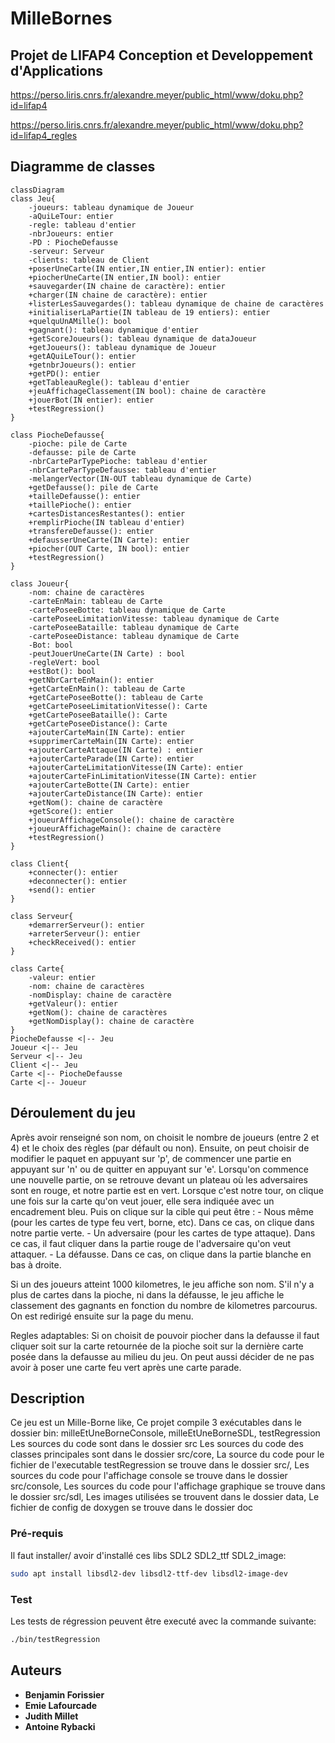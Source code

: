 # MilleBornes

## Projet de LIFAP4 Conception et Developpement d'Applications

<https://perso.liris.cnrs.fr/alexandre.meyer/public_html/www/doku.php?id=lifap4>

<https://perso.liris.cnrs.fr/alexandre.meyer/public_html/www/doku.php?id=lifap4_regles>

## Diagramme de classes

```mermaid
classDiagram
class Jeu{
    -joueurs: tableau dynamique de Joueur
    -aQuiLeTour: entier
    -regle: tableau d'entier
    -nbrJoueurs: entier
    -PD : PiocheDefausse
    -serveur: Serveur
    -clients: tableau de Client
    +poserUneCarte(IN entier,IN entier,IN entier): entier
    +piocherUneCarte(IN entier,IN bool): entier
    +sauvegarder(IN chaine de caractère): entier
    +charger(IN chaine de caractère): entier
    +listerLesSauvegardes(): tableau dynamique de chaine de caractères
    +initialiserLaPartie(IN tableau de 19 entiers): entier
    +quelquUnAMille(): bool
    +gagnant(): tableau dynamique d'entier
    +getScoreJoueurs(): tableau dynamique de dataJoueur
    +getJoueurs(): tableau dynamique de Joueur
    +getAQuiLeTour(): entier
    +getnbrJoueurs(): entier
    +getPD(): entier
    +getTableauRegle(): tableau d'entier
    +jeuAffichageClassement(IN bool): chaine de caractère
    +jouerBot(IN entier): entier
    +testRegression()
}

class PiocheDefausse{
    -pioche: pile de Carte
    -defausse: pile de Carte
    -nbrCarteParTypePioche: tableau d'entier
    -nbrCarteParTypeDefausse: tableau d'entier
    -melangerVector(IN-OUT tableau dynamique de Carte)
    +getDefausse(): pile de Carte
    +tailleDefausse(): entier
    +taillePioche(): entier
    +cartesDistancesRestantes(): entier
    +remplirPioche(IN tableau d'entier)
    +transfereDefausse(): entier
    +defausserUneCarte(IN Carte): entier
    +piocher(OUT Carte, IN bool): entier
    +testRegression()
}

class Joueur{
    -nom: chaine de caractères
    -carteEnMain: tableau de Carte
    -cartePoseeBotte: tableau dynamique de Carte
    -cartePoseeLimitationVitesse: tableau dynamique de Carte
    -cartePoseeBataille: tableau dynamique de Carte
    -cartePoseeDistance: tableau dynamique de Carte
    -Bot: bool
    -peutJouerUneCarte(IN Carte) : bool
    -regleVert: bool
    +estBot(): bool
    +getNbrCarteEnMain(): entier
    +getCarteEnMain(): tableau de Carte
    +getCartePoseeBotte(): tableau de Carte
    +getCartePoseeLimitationVitesse(): Carte
    +getCartePoseeBataille(): Carte
    +getCartePoseeDistance(): Carte
    +ajouterCarteMain(IN Carte): entier
    +supprimerCarteMain(IN Carte): entier
    +ajouterCarteAttaque(IN Carte) : entier
    +ajouterCarteParade(IN Carte): entier
    +ajouterCarteLimitationVitesse(IN Carte): entier
    +ajouterCarteFinLimitationVitesse(IN Carte): entier
    +ajouterCarteBotte(IN Carte): entier
    +ajouterCarteDistance(IN Carte): entier
    +getNom(): chaine de caractère
    +getScore(): entier
    +joueurAffichageConsole(): chaine de caractère
    +joueurAffichageMain(): chaine de caractère
    +testRegression()
}

class Client{
    +connecter(): entier
    +deconnecter(): entier
    +send(): entier
}

class Serveur{
    +demarrerServeur(): entier
    +arreterServeur(): entier
    +checkReceived(): entier
}

class Carte{
    -valeur: entier
    -nom: chaine de caractères
    -nomDisplay: chaine de caractère
    +getValeur(): entier
    +getNom(): chaine de caractères
    +getNomDisplay(): chaine de caractère
}
PiocheDefausse <|-- Jeu
Joueur <|-- Jeu
Serveur <|-- Jeu
Client <|-- Jeu
Carte <|-- PiocheDefausse
Carte <|-- Joueur

```
## Déroulement du jeu

Après avoir renseigné son nom, on choisit le nombre de joueurs (entre 2 et 4) et le choix des règles (par défault ou non). Ensuite, on peut choisir de modifier le paquet en appuyant sur 'p', de commencer une partie en appuyant sur 'n' ou de quitter en appuyant sur 'e'.
Lorsqu'on commence une nouvelle partie, on se retrouve devant un plateau où les adversaires sont en rouge, et notre partie est en vert.
Lorsque c'est notre tour, on clique une fois sur la carte qu'on veut jouer, elle sera indiquée avec un encadrement bleu. 
Puis on clique sur la cible qui peut être :
    - Nous même (pour les cartes de type feu vert, borne, etc). Dans ce cas, on clique dans notre partie verte.
    - Un adversaire (pour les cartes de type attaque). Dans ce cas, il faut cliquer dans la partie rouge de l'adversaire qu'on veut attaquer.
    - La défausse. Dans ce cas, on clique dans la partie blanche en bas à droite.

Si un des joueurs atteint 1000 kilometres, le jeu affiche son nom. S'il n'y a plus de cartes dans la pioche, ni dans la défausse, le jeu affiche le classement des gagnants en fonction du nombre de kilometres parcourus.
On est redirigé ensuite sur la page du menu.

Regles adaptables:
Si on choisit de pouvoir piocher dans la defausse il faut cliquer soit sur la carte retournée de la pioche soit sur la dernière carte posée dans la defausse au milieu du jeu.
On peut aussi décider de ne pas avoir à poser une carte feu vert après une carte parade.


## Description

Ce jeu est un Mille-Borne like,
Ce projet compile 3 exécutables dans le dossier bin: milleEtUneBorneConsole, milleEtUneBorneSDL, testRegression
Les sources du code sont dans le dossier src
Les sources du code des classes principales sont dans le dossier src/core,
La source du code pour le fichier de l'executable testRegression se trouve dans le dossier src/,
Les sources du code pour l'affichage console se trouve dans le dossier src/console,
Les sources du code pour l'affichage graphique se trouve dans le dossier src/sdl,
Les images utilisées se trouvent dans le dossier data,
Le fichier de config de doxygen se trouve dans le dossier doc

### Pré-requis

Il faut installer/ avoir d'installé ces libs SDL2 SDL2_ttf SDL2_image:

```bash
sudo apt install libsdl2-dev libsdl2-ttf-dev libsdl2-image-dev
```

### Test

Les tests de régression peuvent être executé avec la commande suivante:

```bash
./bin/testRegression
```

## Auteurs

- **Benjamin Forissier**
- **Emie Lafourcade**
- **Judith Millet**
- **Antoine Rybacki**

